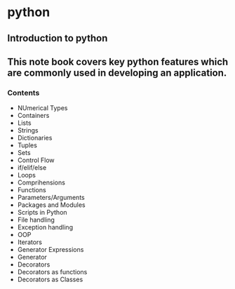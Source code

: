 # python
## Introduction to python
This note book covers key python features which are commonly used in developing an application.
---

### Contents
- NUmerical Types
- Containers
- Lists
- Strings
- Dictionaries
- Tuples
- Sets
- Control Flow
- if/elif/else
- Loops
- Comprihensions
- Functions
- Parameters/Arguments
- Packages and Modules
- Scripts in Python
- File handling 
- Exception handling
- OOP 
- Iterators
- Generator Expressions
- Generator
- Decorators
- Decorators as functions
- Decorators as Classes
